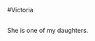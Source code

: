 #Victoria<br><br>

 She is one of my daughters.















            















        







            







        



            



        

            

        
            
        
